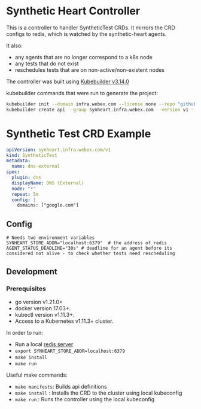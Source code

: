 # Synthetic Heart Controller

This is a controller to handler SyntheticTest CRDs. It mirrors the CRD configs to redis, which
is watched by the synthetic-heart agents.

It also:
- any agents that are no longer correspond to a k8s node
- any tests that do not exist
- reschedules tests that are on non-active/non-existent nodes

The controller was built using [Kubebuilder v3.14.0](https://github.com/kubernetes-sigs/kubebuilder)

kubebuilder commands that were run to generate the project:
```sh
kubebuilder init --domain infra.webex.com --license none --repo "github.com/cisco-open/synthetic-heart/controller"
kubebuilder create api --group synheart.infra.webex.com --version v1 --kind SyntheticTest
```

# Synthetic Test CRD Example
```yaml
apiVersion: synheart.infra.webex.com/v1
kind: SyntheticTest
metadata:
  name: dns-external
spec:
  plugin: dns
  displayName: DNS (External)
  node: "*"
  repeat: 5m
  config: |
    domains: ["google.com"]
```

## Config
```
# Needs two environment variables
SYNHEART_STORE_ADDR="localhost:6379"  # the address of redis
AGENT_STATUS_DEADLINE="30s" # deadline for an agent before its considered not alive - to check whether tests need rescheduling
```

## Development

### Prerequisites
- go version v1.21.0+
- docker version 17.03+.
- kubectl version v1.11.3+.
- Access to a Kubernetes v1.11.3+ cluster.


In order to run:
- Run a local [redis server](https://redis.io/download)
- `export SYNHEART_STORE_ADDR=localhost:6379`
- `make install`
- `make run`

Useful make commands:
- `make manifests`: Builds api definitions
- `make install` : Installs the CRD to the cluster using local kubeconfig
- `make run` : Runs the controller using the local kubeconfig

